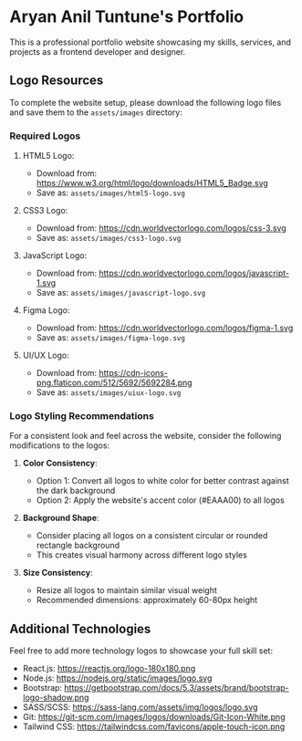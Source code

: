 # Aryan Anil Tuntune's Portfolio

This is a professional portfolio website showcasing my skills, services, and projects as a frontend developer and designer.

## Logo Resources

To complete the website setup, please download the following logo files and save them to the `assets/images` directory:

### Required Logos

1. HTML5 Logo: 
   - Download from: https://www.w3.org/html/logo/downloads/HTML5_Badge.svg
   - Save as: `assets/images/html5-logo.svg`

2. CSS3 Logo: 
   - Download from: https://cdn.worldvectorlogo.com/logos/css-3.svg
   - Save as: `assets/images/css3-logo.svg`

3. JavaScript Logo: 
   - Download from: https://cdn.worldvectorlogo.com/logos/javascript-1.svg
   - Save as: `assets/images/javascript-logo.svg`

4. Figma Logo: 
   - Download from: https://cdn.worldvectorlogo.com/logos/figma-1.svg
   - Save as: `assets/images/figma-logo.svg`

5. UI/UX Logo: 
   - Download from: https://cdn-icons-png.flaticon.com/512/5692/5692284.png
   - Save as: `assets/images/uiux-logo.svg`

### Logo Styling Recommendations

For a consistent look and feel across the website, consider the following modifications to the logos:

1. **Color Consistency**: 
   - Option 1: Convert all logos to white color for better contrast against the dark background
   - Option 2: Apply the website's accent color (#EAAA00) to all logos

2. **Background Shape**:
   - Consider placing all logos on a consistent circular or rounded rectangle background
   - This creates visual harmony across different logo styles

3. **Size Consistency**:
   - Resize all logos to maintain similar visual weight
   - Recommended dimensions: approximately 60-80px height

## Additional Technologies

Feel free to add more technology logos to showcase your full skill set:

- React.js: https://reactjs.org/logo-180x180.png
- Node.js: https://nodejs.org/static/images/logo.svg
- Bootstrap: https://getbootstrap.com/docs/5.3/assets/brand/bootstrap-logo-shadow.png
- SASS/SCSS: https://sass-lang.com/assets/img/logos/logo.svg
- Git: https://git-scm.com/images/logos/downloads/Git-Icon-White.png
- Tailwind CSS: https://tailwindcss.com/favicons/apple-touch-icon.png 